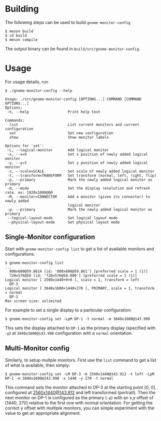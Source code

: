 # Building

The following steps can be used to build `gnome-monitor-config`

```shell
$ meson build
$ cd build
$ meson compile
```

The output binary can be found in `build/src/gnome-monitor-config`.

# Usage

For usage details, run

```shell
$ ./gnome-monitor-config --help

Usage: ./src/gnome-monitor-config [OPTIONS...] COMMAND [COMMAND OPTIONS...]
Options:
 -h, --help                  Print help text

Commands:
  list                       List current monitors and current configuration
  set                        Set new configuration
  show                       Show monitor labels

Options for 'set':
 -L, --logical-monitor       Add logical monitor
 -x, --x=X                   Set x position of newly added logical monitor
 -y, --y=Y                   Set y position of newly added logical monitor
 -s, --scale=SCALE           Set scale of newly added logical monitor
 -t, --transform=TRANSFORM   Set transform (normal, left, right, flip)
 -p, --primary               Mark the newly added logical monitor as primary
 -m, --mode                  Set the display resolution and refresh rate. ex: 1920x1080@60
 -M, --monitor=CONNECTOR     Add a monitor (given its connector) to newly added
                             logical monitor
 -p, --primary               Mark the newly added logical monitor as primary
 --logical-layout-mode       Set logical layout mode
 --physical-layout-mode      Set physical layout mode
```

## Single-Monitor configuration

Start with `gnome-monitor-config list` to get a list of available monitors and configurations.

```shell
$ gnome-monitor-config list
...
  800x600@59.8614 [id: '800x600@59.861'] [preferred scale = 1 (1)]
  720x576@50 [id: '720x576@50.000'] [preferred scale = 1 (1)]
Logical monitor [ 2560x1440+0+0 ], scale = 1, transform = left
  DP-3
Logical monitor [ 3840x1600+1440+270 ], PRIMARY, scale = 1, transform = normal
  DP-1
Max screen size: unlimited
```
For example to set a single display to a particular configuration:

```shell
$ gnome-monitor-config set -LpM DP-1 -t normal -m 3840x1600@143.998
```

This sets the display attached to `DP-1` as the primary display
(specified with `-p`) at `3840x1600@143.998` configuration with
a `normal` orientation.

## Multi-Monitor config

Similarly, to setup multple monitors. First use the `list` command to get a
list of what is available, then simply:

```shell
$ gnome-monitor-config set -LM DP-3 -m 2560x1440@143.912 -t left -LpM DP-1 -m 3840x1600@143.998 -x 1440 -y 270 -t normal 
```

This command sets the monitor attached to DP-3 at the starting point [0, 0],
configured at 2560x1440@143.912 and left transformed (portrait). Then the
next monitor on DP-1 is configured as the primary (`-p`) with an x,y offset of
[1440, 270] relative to the first one with normal orientation. For getting the
correct y offset with multiple monitors, you can simple experiment with the value
to get an appropriate alignment.
